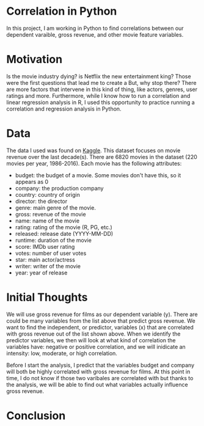 # Correlation in Python

In this project, I am working in Python to find correlations between our dependent varaible, gross revenue, and other movie feature variables.

# Motivation 

Is the movie industry dying? is Netflix the new entertainment king? Those were the first questions that lead me to create a  But, why stop there? There are more factors that intervene in this kind of thing, like actors, genres, user ratings and more. Furthermore, while I know how to run a correlation and linear regression analysis in R, I used this opportunity to practice running a correlation and regression analysis in Python. 

# Data 

The data I used was found on <a href="https://www.kaggle.com/danielgrijalvas/movies" class="icon brands alt fa-kaggle"><span class="label">Kaggle</span></a>. This dataset focuses on movie revenue over the last decade(s).
There are 6820 movies in the dataset (220 movies per year, 1986-2016). Each movie has the following attributes:
* budget: the budget of a movie. Some movies don't have this, so it appears as 0
* company: the production company
* country: country of origin
* director: the director
* genre: main genre of the movie.
* gross: revenue of the movie
* name: name of the movie
* rating: rating of the movie (R, PG, etc.)
* released: release date (YYYY-MM-DD)
* runtime: duration of the movie
* score: IMDb user rating
* votes: number of user votes
* star: main actor/actress
* writer: writer of the movie
* year: year of release

# Initial Thoughts
We will use gross revenue for films as our dependent variable (y). There are could be many variables from the list above that predict gross revenue. We want to find the independent, or predictor, variables (x) that are correlated with gross revenue out of the list shown above. When we identify the predictor variables, we then will look at what kind of correlation the variables have: negative or positive correlation, and we will inidicate an intensity: low, moderate, or high correlation. 

Before I start the analysis, I predict that the variables budget and company will both be highly correlated with gross revenue for films. At this point in time, I do not know if those two varibales are correlated with but thanks to the analysis, we will be able to find out what variables actually influence gross revenue. 

# Conclusion 


